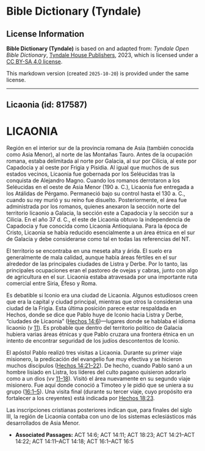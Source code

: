 # Bible Dictionary (Tyndale)

## License Information

**Bible Dictionary (Tyndale)** is based on and adapted from: _Tyndale Open Bible Dictionary_, [Tyndale House Publishers](https://tyndaleopenresources.com/), 2023, which is licensed under a [CC BY-SA 4.0 license](https://creativecommons.org/licenses/by-sa/4.0/legalcode.en).

This markdown version (created `2025-10-20`) is provided under the same license.



--------------------------------

## Licaonia (id: 817587)

LICAONIA
========

Región en el interior sur de la provincia romana de Asia (también conocida como Asia Menor), al norte de las Montañas Tauro. Antes de la ocupación romana, estaba delimitada al norte por Galacia, al sur por Cilicia, al este por Capadocia y al oeste por Frigia y Pisidia. Al igual que muchos de sus estados vecinos, Licaonia fue gobernada por los Seléucidas tras la conquista de Alejandro Magno. Cuando los romanos derrotaron a los Seléucidas en el oeste de Asia Menor (190 a. C.), Licaonia fue entregada a los Atálidas de Pérgamo. Permaneció bajo su control hasta el 130 a. C., cuando su rey murió y su reino fue disuelto. Posteriormente, el área fue administrada por los romanos, quienes anexaron la sección norte del territorio licaonio a Galacia, la sección este a Capadocia y la sección sur a Cilicia. En el año 37 d. C., el este de Licaonia obtuvo la independencia de Capadocia y fue conocida como Licaonia Antioquiana. Para la época de Cristo, Licaonia se había reducido esencialmente a un área étnica en el sur de Galacia y debe considerarse como tal en todas las referencias del NT.

El territorio se encontraba en una meseta alta y árida. El suelo era generalmente de mala calidad, aunque había áreas fértiles en el sur alrededor de las principales ciudades de Listra y Derbe. Por lo tanto, las principales ocupaciones eran el pastoreo de ovejas y cabras, junto con algo de agricultura en el sur. Licaonia estaba atravesada por una importante ruta comercial entre Siria, Éfeso y Roma.

Es debatible si Iconio era una ciudad de Licaonia. Algunos estudiosos creen que era la capital y ciudad principal, mientras que otros la consideran una ciudad de la Frigia. Esta última posición parece estar respaldada en Hechos, donde se dice que Pablo huye de Iconio hacia Listra y Derbe, “ciudades de Licaonia” ([Hechos 14:6](https://ref.ly/Acts14:6))—lugares donde se hablaba el idioma licaonio (v [11](https://ref.ly/Acts14:11)). Es probable que dentro del territorio político de Galacia hubiera varias áreas étnicas y que Pablo cruzara una frontera étnica en un intento de encontrar seguridad de los judíos descontentos de Iconio.

El apóstol Pablo realizó tres visitas a Licaonia. Durante su primer viaje misionero, la predicación del evangelio fue muy efectiva y se hicieron muchos discípulos ([Hechos 14:21–22](https://ref.ly/Acts14:21-Acts14:22)). De hecho, cuando Pablo sanó a un hombre lisiado en Listra, los líderes del culto pagano quisieron adorarlo como a un dios (vv [11–18](https://ref.ly/Acts14:11-Acts14:18)). Visitó el área nuevamente en su segundo viaje misionero. Fue aquí donde conoció a Timoteo y le pidió que se uniera a su grupo ([16:1–5](https://ref.ly/Acts16:1-Acts16:5)). Una visita final (durante su tercer viaje, cuyo propósito era fortalecer a los creyentes) está indicada por [Hechos 18:23](https://ref.ly/Acts18:23).

Las inscripciones cristianas posteriores indican que, para finales del siglo III, la región de Licaonia contaba con uno de los sistemas eclesiásticos más desarrollados de Asia Menor.

* **Associated Passages:** ACT 14:6; ACT 14:11; ACT 18:23; ACT 14:21–ACT 14:22; ACT 14:11–ACT 14:18; ACT 16:1–ACT 16:5


